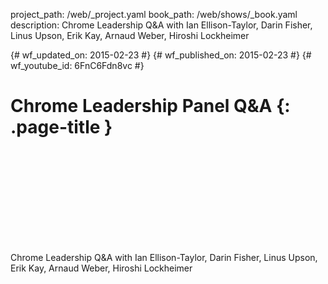 project_path: /web/_project.yaml book_path: /web/shows/_book.yaml description: Chrome Leadership Q&A with Ian Ellison-Taylor, Darin Fisher, Linus Upson, Erik Kay, Arnaud Weber, Hiroshi Lockheimer

{# wf_updated_on: 2015-02-23 #} {# wf_published_on: 2015-02-23 #} {# wf_youtube_id: 6FnC6Fdn8vc #}

# Chrome Leadership Panel Q&A {: .page-title }

<div class="video-wrapper">
  <iframe class="devsite-embedded-youtube-video" data-video-id="6FnC6Fdn8vc"
          data-autohide="1" data-showinfo="0" frameborder="0" allowfullscreen>
  </iframe>
</div>

Chrome Leadership Q&A with Ian Ellison-Taylor, Darin Fisher, Linus Upson, Erik Kay, Arnaud Weber, Hiroshi Lockheimer